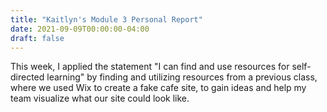 ```yaml
---
title: "Kaitlyn's Module 3 Personal Report"
date: 2021-09-09T00:00:00-04:00
draft: false
---
```


This week, I applied the statement "I can find and use resources for self-directed learning" by finding and utilizing resources from a previous class, where we used Wix to create a fake cafe site, to gain ideas and help my team visualize what our site could look like.
